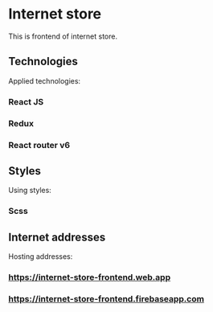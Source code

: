 # Internet store

This is frontend of internet store.

## Technologies

Applied technologies:

### React JS

### Redux

### React router v6

## Styles

Using styles:

### Scss

## Internet addresses

Hosting addresses:

### https://internet-store-frontend.web.app

### https://internet-store-frontend.firebaseapp.com
